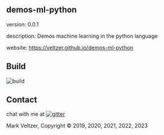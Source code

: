 ## demos-ml-python

version: 0.0.1

description: Demos machine learning in the python language

website: https://veltzer.github.io/demos-ml-python

## Build

![build](https://github.com/veltzer/demos-ml-python/workflows/build/badge.svg)


## Contact

chat with me at [![gitter](https://badges.gitter.im/Join%20Chat.svg)](https://gitter.im/veltzer/mark.veltzer)

Mark Veltzer, Copyright © 2019, 2020, 2021, 2022, 2023
